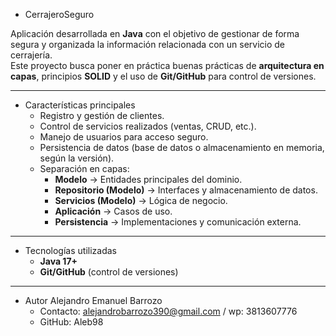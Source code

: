 * CerrajeroSeguro

Aplicación desarrollada en **Java** con el objetivo de gestionar de forma segura y organizada la información relacionada con un servicio de cerrajería.  
Este proyecto busca poner en práctica buenas prácticas de **arquitectura en capas**, principios **SOLID** y el uso de **Git/GitHub** para control de versiones.

_____________________________________

* Características principales
  - Registro y gestión de clientes.
  - Control de servicios realizados (ventas, CRUD, etc.).
  - Manejo de usuarios para acceso seguro.
  - Persistencia de datos (base de datos o almacenamiento en memoria, según la versión).
  - Separación en capas:
    - **Modelo** → Entidades principales del dominio.
    - **Repositorio (Modelo)** → Interfaces y almacenamiento de datos.
    - **Servicios (Modelo)** → Lógica de negocio.
    - **Aplicación** → Casos de uso.
    - **Persistencia** → Implementaciones y comunicación externa.

_____________________________________

* Tecnologías utilizadas
  - **Java 17+**
  - **Git/GitHub** (control de versiones)

_____________________________________
* Autor
  Alejandro Emanuel Barrozo
  - Contacto: alejandrobarrozo390@gmail.com / wp: 3813607776
  - GitHub: Aleb98
